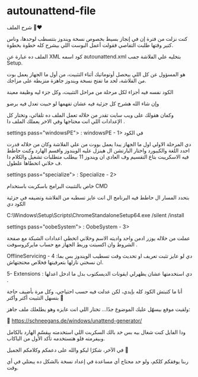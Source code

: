 # autounattend-file
شرح الملف 📄❤️

كنت نزلت من فترة إن في إنجاز بسيط بخصوص نسخة ويندوز بتتسطب لوحدها، وناس كتير وقتها طلبت التفاصي فقولت أعمل البوست اللي بيشرح كله خطوة بخطوة.

الملف ده عبارة عن XML كود اسمه autounattend.xml بتخليه علي الفلاشة جمب     Setup.

هو المسؤول عن كل اللي بيحصل أوتوماتيك أثناء التثبيت، من أول ما الجهاز يعمل بوت من الفلاشة، لحد ما تفتح نسخة ويندوز جاهزة متزبطة على مزاجك.

الكود نفسه فيه  أجزاء لكل مرحلة من مراحل التثبيت، وكل جزء ليه وظيفة معينة

 وإن شاء الله هشرح كل جزئية فيه عشان تفهمها لو حبيت تعدل فيه برضو 

وكمان هقولك على ويب سايت تقدر من خلاله تعمل الملف ده تلقائي، وتختار كل الإعدادات اللي انت محتاجها وفي الاخر يعملك الملف دا .

  settings pass="windowsPE"> :  windowsPE - 1> في الكود

دي المرحلة الاولي اول ما الجهاز يبدا يعمل بووت من علي الفلاشة وكان من خلاله قدرت احدد اللغة والكيبورد واختار البارتشن ال هينزل عليه الويندوز واقسم الهارد وكنت حاطط فيه الاسكريبت بتاع التقسيم وف العادي ان ويندوز 11 بيطلب متطلبات تشغيل والكلام دا ف خلاني اتخطاها علطول.

 settings pass="specialize">  : Specialize - 2> 

 خاص بالتثبيت البرامج باسكربت باستخدام CMD  

 بتحدد المسار ال حاطط فيه البرنامج ال انت عايز تسطبه من الفلاشة وتضيفه في جزئية الكود دي

<RunSynchronousCommand wcm:action="add">

 <Path>C:\Windows\Setup\Scripts\ChromeStandaloneSetup64.exe /silent /install</Path>

</RunSynchronousCommand>

settings pass="oobeSystem"> : OobeSystem - 3>

عملت من خلاله يوزر ادمن واحد واديته الاسم وخلاني اتخطي اعدادات الشبكة مع صفحة الشروط وان اكسبتت وربط الجهاز مع حساب مايركروسوفت .

OfflineServicing - 4 :دي لو عايز تثبت تعريف او تحديث وقت تسطيب الويندوز بس بما ان نسختي نازلها بتعرفيتها فخلاص محتجتهاش.

 5- Extensions : دي استخدمتها عشان يظهرلي ايقونات الديسكتوب بدل ما ادخل اعدلها . 



 أنا ما كتبتش الكود كله بإيدي، لكن عدلت فيه حسب احتياجي، وكل مرة بأضيف حاجة بتسهل التثبيت أكتر وأكتر 🙌

 ولقيت موقع بيسهّل عليك الموضوع جدًا… تختار اللي انت عايزه وهو يطلعلك ملف جاهز:

🔗 https://schneegans.de/windows/unattend-generator/



ودا الفايل كنت شغال بيه بس خد بالك السكربت اللي استخدمته بيقسّم الهارد بالكامل وبيفرمته فلو هتستخدمه تأكد الأول من الباكاب.





في الآخر، شكرًا ليكو والله على دعمكم وكلامكم الجميل 💙

 ربنا يوفقكم كلكم، ولو حد محتاج أي مساعدة في إعداد نسخة بالشكل ده يبعتلي في أي وقت.

 

